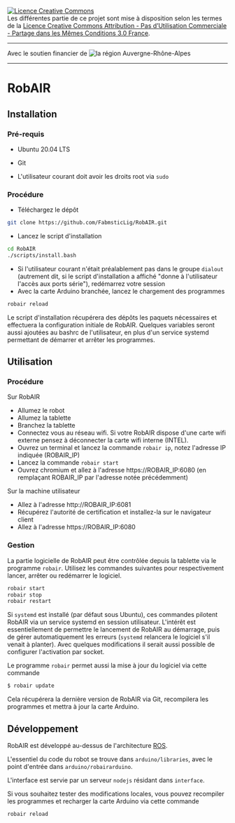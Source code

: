 <a rel="license" href="http://creativecommons.org/licenses/by-nc-sa/3.0/fr/"><img alt="Licence Creative Commons" style="border-width:0" src="https://i.creativecommons.org/l/by-nc-sa/3.0/fr/88x31.png" /></a><br />Les différentes partie de ce projet sont mise à disposition selon les termes de la <a rel="license" href="http://creativecommons.org/licenses/by-nc-sa/3.0/fr/">Licence Creative Commons Attribution - Pas d’Utilisation Commerciale - Partage dans les Mêmes Conditions 3.0 France</a>.

---

Avec le soutien financier de ![la région Auvergne-Rhône-Alpes](https://www.auvergnerhonealpes.fr/images/GBI_CRRAA/logo.png)

---

# RobAIR

## Installation

### Pré-requis

- Ubuntu 20.04 LTS
- Git

- L'utilisateur courant doit avoir les droits root via `sudo`

### Procédure

- Téléchargez le dépôt
```bash
git clone https://github.com/FabmsticLig/RobAIR.git
```
- Lancez le script d'installation
```bash
cd RobAIR
./scripts/install.bash
```
- Si l'utilisateur courant n'était préalablement pas dans le groupe `dialout`
(autrement dit, si le script d'installation a affiché "donne à l'utilisateur
l'accès aux ports série"), redémarrez votre session
- Avec la carte Arduino branchée, lancez le chargement des programmes
```bash
robair reload
```

Le script d'installation récupérera des dépôts les paquets nécessaires et
effectuera la configuration initiale de RobAIR. Quelques variables seront aussi
ajoutées au bashrc de l'utilisateur, en plus d'un service systemd permettant de
démarrer et arrêter les programmes.


## Utilisation

### Procédure

Sur RobAIR
- Allumez le robot
- Allumez la tablette
- Branchez la tablette
- Connectez vous au réseau wifi. Si votre RobAIR dispose d'une carte wifi
externe pensez à déconnecter la carte wifi interne (INTEL).
- Ouvrez un terminal et lancez la commande `robair ip`, notez l'adresse IP indiquée (ROBAIR_IP)
- Lancez la commande `robair start`
- Ouvrez chromium et allez à l'adresse https://ROBAIR_IP:6080 (en remplaçant
ROBAIR_IP par l'adresse notée précédemment)

Sur la machine utilisateur
- Allez à l'adresse http://ROBAIR_IP:6081
- Récupérez l'autorité de certification et installez-la sur le navigateur client
- Allez à l'adresse https://ROBAIR_IP:6080


### Gestion

La partie logicielle de RobAIR peut être contrôlée depuis la tablette via le
programme `robair`. Utilisez les commandes suivantes pour respectivement lancer,
arrêter ou redémarrer le logiciel.
```bash
robair start
robair stop
robair restart
```

Si `systemd` est installé (par défaut sous Ubuntu), ces commandes pilotent
RobAIR via un service systemd en session utilisateur. L'intérêt est
essentiellement de permettre le lancement de RobAIR au démarrage, puis de gérer
automatiquement les erreurs (`systemd` relancera le logiciel s'il venait à
planter). Avec quelques modifications il serait aussi possible de
configurer l'activation par socket.

Le programme `robair` permet aussi la mise à jour du logiciel via cette commande
```bash
$ robair update
```
Cela récupérera la dernière version de RobAIR via Git, recompilera les
programmes et mettra à jour la carte Arduino.


## Développement

RobAIR est développé au-dessus de l'architecture [ROS][1].

L'essentiel du code du robot se trouve dans `arduino/libraries`, avec le point
d'entrée dans `arduino/robairarduino`.

L'interface est servie par un serveur `nodejs` résidant dans `interface`.

Si vous souhaitez tester des modifications locales, vous pouvez recompiler les
programmes et recharger la carte Arduino via cette commande
```bash
robair reload
```

 [1]: http://www.ros.org/
